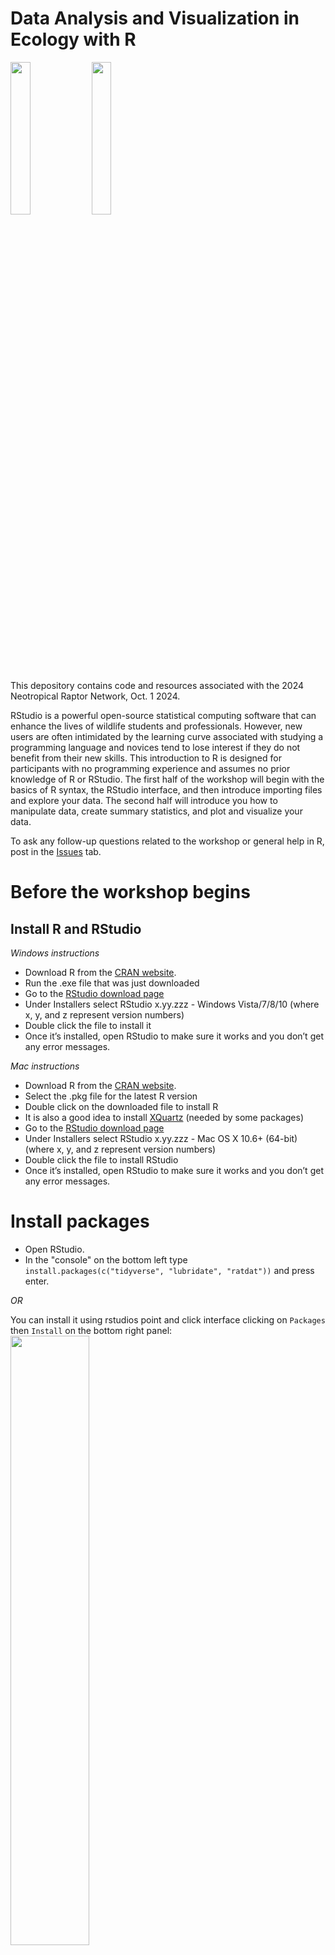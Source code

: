 # Data Analysis and Visualization in Ecology with R

<img src="archive/fig/NRN_logo.png" width="25%"/>
<img src="archive/fig/Rlogo.png" width="25%"/>

This depository contains code and resources associated with the 2024 Neotropical Raptor Network, Oct. 1 2024. 

RStudio is a powerful open-source statistical computing software that can enhance the lives of wildlife
students and professionals. However, new users are often intimidated by the learning curve associated
with studying a programming language and novices tend to lose interest if they do not benefit from their new skills. This introduction to R is designed for participants with no programming experience and assumes no prior knowledge of R or RStudio. The first half of the workshop will begin with the basics of R syntax, the RStudio interface, and then introduce importing files and explore your data. 
The second half will introduce you how to manipulate data, create summary statistics, and plot and visualize your data.

To ask any follow-up questions related to the workshop or general help in R, post in the [Issues](https://github.com/birderboone/Intro_to_R-NRN-2024/issues) tab.

# Before the workshop begins

## Install R and RStudio

*Windows instructions*

- Download R from the [CRAN website](https://cran.r-project.org/bin/windows/base/).
- Run the .exe file that was just downloaded
- Go to the [RStudio download page](https://posit.co/download/rstudio-desktop/#download)
- Under Installers select RStudio x.yy.zzz - Windows Vista/7/8/10 (where x, y, and z represent version numbers)
- Double click the file to install it
- Once it’s installed, open RStudio to make sure it works and you don’t get any error messages.

*Mac instructions*

- Download R from the [CRAN website](https://cran.r-project.org/bin/macosx/).
- Select the .pkg file for the latest R version
- Double click on the downloaded file to install R
- It is also a good idea to install [XQuartz](https://www.xquartz.org/) (needed by some packages)
- Go to the [RStudio download page](https://posit.co/download/rstudio-desktop/#download)
- Under Installers select RStudio x.yy.zzz - Mac OS X 10.6+ (64-bit) (where x, y, and z represent version numbers)
- Double click the file to install RStudio
- Once it’s installed, open RStudio to make sure it works and you don’t get any error messages.
# Install packages

- Open RStudio. 
- In the "console" on the bottom left type `install.packages(c("tidyverse", "lubridate", "ratdat"))` and press enter.


*OR*  

You can install it using rstudios point and click interface clicking on `Packages` then `Install` on the bottom right panel:  
<img src="archive/fig/install_package.png" width="50%"/>

--------------

Then typing in the package name and click `Install`  
<img src="archive/fig/install_package2.png" width="50%"/>

--------------

** Note: If you are on windows you may be prompted while installing packages to install R tools. You can do so by going to the 'Install R Tools' here:
https://cran.r-project.org/bin/windows/Rtools/rtools44/rtools.html **  

## Check that packages installed correctly

You can check if the packages installed correctly by typing in the console and pressing enter: `library(tidyverse)`, `library(lubridate)`, `library(ratdat)`  

If your packages loaded correctly your console should look roughly like this:
<img src="archive/fig/libary_loaded.png" width="100%"/>

# Download this repository

We're going to use resources in this repository for our workshop, so you'll need to download it to your desktop.

- Go to `Code` and then click `Download ZIP`

<img src="archive/fig/download-repo.PNG" width="50%"/>

----------------

# Instrucciones en español

## Instalación de R y RStudio

*Instrucciones para Windows*

- R se puede descargar aquí: [Sitio web de CRAN](https://cran.r-project.org/bin/windows/base/).
- Ejecute el archivo .exe.
- RStudio se puede descargar aquí: [Página de descarga de RStudio](https://posit.co/download/rstudio-desktop/#download).
- Ejecute el archivo llamado RStudio x.yy.zzz - Windows Vista/7/8/10 (x, y, z son los números de versión).
- Después de la instalación, abra RStudio para verificar que funcione.

*Instrucciones para Mac*

- R se puede descargar aquí: [Sitio web de CRAN](https://cran.r-project.org/bin/macosx/).  
- Ejecute la última versión .pkg.
- También es recomendable descargar el software [XQuartz](https://www.xquartz.org/) (necesario para algunos paquetes).  
- RStudio se puede descargar aquí: [Página de descarga de RStudio](https://posit.co/download/rstudio-desktop/#download).  
- Ejecute el archivo llamado RStudio x.yy.zzz - Mac OS X 10.6+ (64-bit) (x, y, z son los números de versión).  
- Después de la instalación, abra RStudio para verificar que funcione.

## Instalar los paquetes

- Abra RStudio.  
- En la "consola", en la esquina inferior izquierda, escriba `install.packages(c("tidyverse", "lubridate", "ratdat"))` y pulse "enter".

*O*  

Instale usando RStudio. Pulse `Packages` y luego `Install` en la esquina inferior derecha:  
<img src="archive/fig/install_package.png" width="50%"/>

--------------

Escriba el nombre del paquete y pulse `Install`:  
<img src="archive/fig/install_package2.png" width="50%"/>

--------------

**Nota: Para Windows, también debe instalar 'RTools'. Puede descargar 'RTools' aquí:  
https://cran.r-project.org/bin/windows/Rtools/rtools44/rtools.html**  

## Verificar si los paquetes se instalaron correctamente

Escriba en la consola y pulse 'Enter': `library(tidyverse)`, `library(lubridate)`, `library(ratdat)`.  

La consola se verá así:  
<img src="archive/fig/libary_loaded.png" width="100%"/>

## Descargar el repositorio

Descárguelo para usarlo en el taller:

- Pulse `Code` y luego `Download ZIP`.

<img src="archive/fig/download-repo.PNG" width="50%"/>

